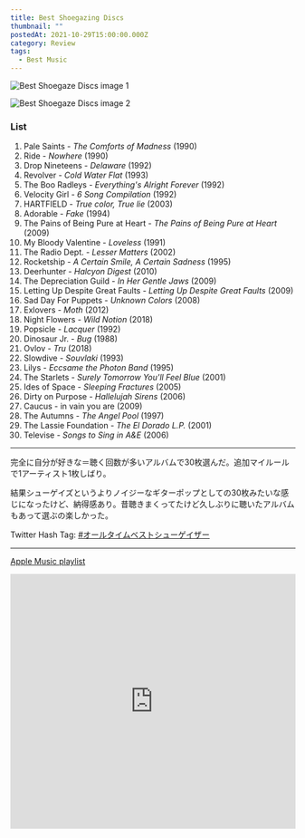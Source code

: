 ```yaml
---
title: Best Shoegazing Discs
thumbnail: ""
postedAt: 2021-10-29T15:00:00.000Z
category: Review
tags:
  - Best Music
---
```

![](/uploads/BestShoegaze1.png "Best Shoegaze Discs image 1")

![](/uploads/BestShoegaze2.png "Best Shoegaze Discs image 2")

### List

1. Pale Saints - *The Comforts of Madness* (1990)
2. Ride - *Nowhere* (1990)
3. Drop Nineteens - *Delaware* (1992)
4. Revolver - *Cold Water Flat* (1993)
5. The Boo Radleys - *Everything's Alright Forever* (1992)
6. Velocity Girl - *6 Song Compilation* (1992)
7. HARTFIELD - *True color, True lie* (2003)
8. Adorable - *Fake* (1994)
9. The Pains of Being Pure at Heart - *The Pains of Being Pure at Heart* (2009)
10. My Bloody Valentine - *Loveless* (1991)
11. The Radio Dept. - *Lesser Matters* (2002)
12. Rocketship - *A Certain Smile, A Certain Sadness* (1995)
13. Deerhunter - *Halcyon Digest* (2010)
14. The Depreciation Guild - *In Her Gentle Jaws* (2009)
15. Letting Up Despite Great Faults - *Letting Up Despite Great Faults* (2009)
16. Sad Day For Puppets - *Unknown Colors* (2008)
17. Exlovers - *Moth* (2012)
18. Night Flowers - *Wild Notion* (2018)
19. Popsicle - *Lacquer* (1992)
20. Dinosaur Jr. - *Bug* (1988)
21. Ovlov - *Tru* (2018)
22. Slowdive - *Souvlaki* (1993)
23. Lilys - *Eccsame the Photon Band* (1995)
24. The Starlets - *Surely Tomorrow You'll Feel Blue* (2001)
25. Ides of Space - *Sleeping Fractures* (2005)
26. Dirty on Purpose - *Hallelujah Sirens* (2006)
27. Caucus - in vain you are (2009)
28. The Autumns - *The Angel Pool* (1997)
29. The Lassie Foundation - *The El Dorado L.P.* (2001)
30. Televise - *Songs to Sing in A&E* (2006)

- - -

完全に自分が好きな＝聴く回数が多いアルバムで30枚選んだ。追加マイルールで1アーティスト1枚しばり。

結果シューゲイズというよりノイジーなギターポップとしての30枚みたいな感じになったけど、納得感あり。昔聴きまくってたけど久しぶりに聴いたアルバムもあって選ぶの楽しかった。

Twitter Hash Tag: [\#オールタイムベストシューゲイザー](https://twitter.com/search?q=%23%E3%82%AA%E3%83%BC%E3%83%AB%E3%82%BF%E3%82%A4%E3%83%A0%E3%83%99%E3%82%B9%E3%83%88%E3%82%B7%E3%83%A5%E3%83%BC%E3%82%B2%E3%82%A4%E3%82%B6%E3%83%BC)

---

[Apple Music playlist](https://music.apple.com/jp/playlist/best-shoegazing-discs/pl.u-4JoKaZGsMZjkWr)

<iframe allow="autoplay *; encrypted-media *; fullscreen *; clipboard-write" frameborder="0" height="450" style="width:100%;max-width:660px;overflow:hidden;background:transparent;" sandbox="allow-forms allow-popups allow-same-origin allow-scripts allow-storage-access-by-user-activation allow-top-navigation-by-user-activation" src="https://embed.music.apple.com/jp/playlist/best-shoegazing-discs/pl.u-4JoKaZGsMZjkWr"></iframe>